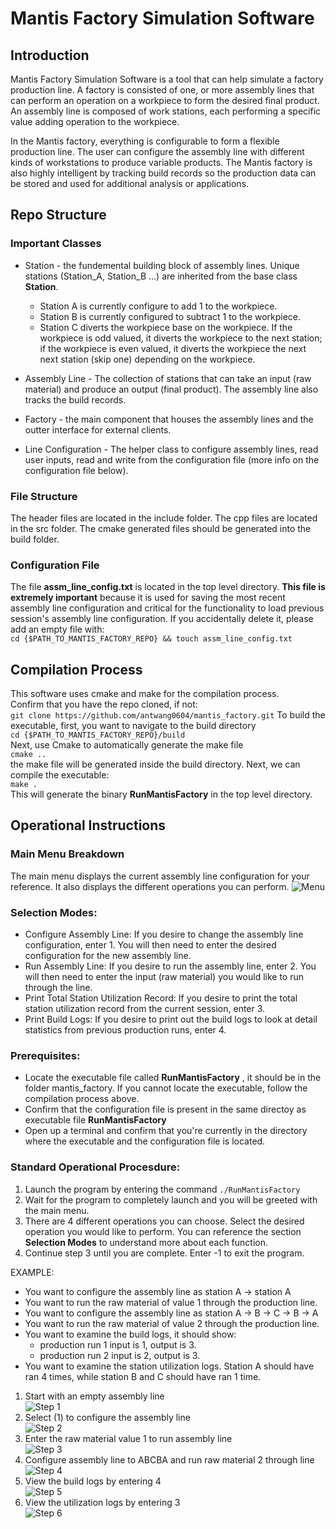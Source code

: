 # Mantis Factory Simulation Software
## Introduction
Mantis Factory Simulation Software is a tool that can help simulate a factory production line. A factory is consisted of one, or more assembly lines that can perform an operation on a workpiece to form the desired final product. An assembly line is composed of work stations, each performing a specific value adding operation to the workpiece.

In the Mantis factory, everything is configurable to form a flexible production line. The user can configure the assembly line with different kinds of workstations to produce variable products. The Mantis factory is also highly intelligent by tracking build records so the production data can be stored and used for additional analysis or applications.

## Repo Structure
### Important Classes
- Station - the fundemental building block of assembly lines. Unique stations (Station_A, Station_B ...) are inherited from the base class **Station**. 
  - Station A is currently configure to add 1 to the workpiece. 
  - Station B is currently configured to subtract 1 to the workpiece. 
  - Station C diverts the workpiece base on the workpiece. If the workpiece is odd valued, it diverts the workpiece to the next station; if the workpiece is even valued, it diverts the workpiece the next next station (skip one) depending on the workpiece.

- Assembly Line - The collection of stations that can take an input (raw material) and produce an output (final product). The assembly line also tracks the build records.  

- Factory - the main component that houses the assembly lines and the outter interface for external clients.  

- Line Configuration - The helper class to configure assembly lines, read user inputs, read and write from the configuration file (more info on the configuration file below).


### File Structure
The header files are located in the include folder. The cpp files are located in the src folder. The cmake generated files should be generated into the build folder.
### Configuration File
The file **assm_line_config.txt** is located in the top level directory. **This file is extremely important** because it is used for saving the most recent assembly line configuration and critical for the functionality to load previous session's assembly line configuration. If you accidentally delete it, please add an empty file with:  
`cd {$PATH_TO_MANTIS_FACTORY_REPO} && touch assm_line_config.txt` 


## Compilation Process
This software uses cmake and make for the compilation process.  
Confirm that you have the repo cloned, if not:  
`git clone https://github.com/antwang0604/mantis_factory.git`
To build the executable, first, you want to navigate to the build directory  
`cd {$PATH_TO_MANTIS_FACTORY_REPO}/build`  
Next, use Cmake to automatically generate the make file  
`cmake ..`  
the make file will be generated inside the build directory. Next, we can compile the executable:  
`make .`  
This will generate the binary **RunMantisFactory** in the top level directory.

## Operational Instructions
### Main Menu Breakdown
The main menu displays the current assembly line configuration for your reference. It also displays the different operations you can perform.
![Menu](https://github.com/antwang0604/mantis_factory/blob/main/img/menu.png)

### Selection Modes:
- Configure Assembly Line: If you desire to change the assembly line configuration, enter 1. You will then need to enter the desired configuration for the new assembly line.
- Run Assembly Line: If you desire to run the assembly line, enter 2. You will then need to enter the input (raw material) you would like to run through the line.
- Print Total Station Utilization Record: If you desire to print the total station utilization record from the current session, enter 3.
- Print Build Logs: If you desire to print out the build logs to look at detail statistics from previous production runs, enter 4.

### Prerequisites:

- Locate the executable file called **RunMantisFactory** , it should be in the folder mantis_factory. If you cannot locate the executable, follow the compilation process above.
- Confirm that the configuration file is present in the same directoy as executable file **RunMantisFactory**
- Open up a terminal and confirm that you're currently in the directory where the executable and the configuration file is located.

### Standard Operational Procesdure:

1. Launch the program by entering the command `./RunMantisFactory`
2. Wait for the program to completely launch and you will be greeted with the main menu.
3. There are 4 different operations you can choose. Select the desired operation you would like to perform. You can reference the section **Selection Modes** to understand more about each function.
4. Continue step 3 until you are complete. Enter -1 to exit the program.

EXAMPLE:
- You want to configure the assembly line as station A -> station A
- You want to run the raw material of value 1 through the production line.
- You want to configure the assembly line as station A -> B -> C -> B -> A
- You want to run the raw material of value 2 through the production line.
- You want to examine the build logs, it should show:
  - production run 1 input is 1, output is 3.
  - production run 2 input is 2, output is 3.
- You want to examine the station utilization logs. Station A should have ran 4 times, while station B and C should have ran 1 time.

1. Start with an empty assembly line  
![Step 1](https://github.com/antwang0604/mantis_factory/blob/main/img/Step1.png)
2. Select (1) to configure the assembly line  
![Step 2](https://github.com/antwang0604/mantis_factory/blob/main/img/Step2.png)
3. Enter the raw material value 1 to run assembly line  
![Step 3](https://github.com/antwang0604/mantis_factory/blob/main/img/Step3.png)
4. Configure assembly line to ABCBA and run raw material 2 through line  
![Step 4](https://github.com/antwang0604/mantis_factory/blob/main/img/Step4.png)
5. View the build logs by entering 4  
![Step 5](https://github.com/antwang0604/mantis_factory/blob/main/img/Step5.png)
6. View the utilization logs by entering 3  
![Step 6](https://github.com/antwang0604/mantis_factory/blob/main/img/Step6.png)
